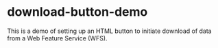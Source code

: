 # download-button-demo

This is a demo of setting up an HTML button to initiate download of data from a Web Feature Service (WFS). 
